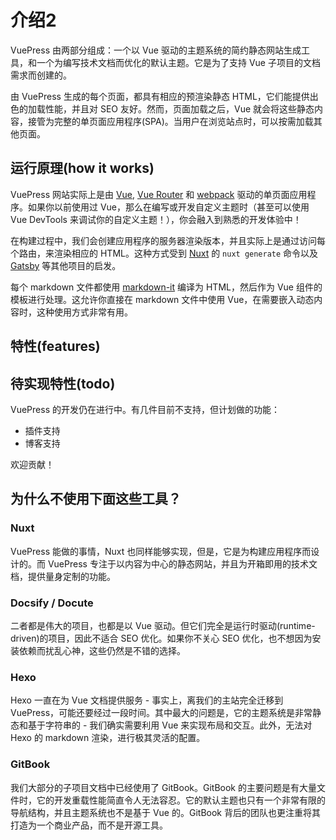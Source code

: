 # 介绍2


VuePress 由两部分组成：一个以 Vue 驱动的主题系统的简约静态网站生成工具，和一个为编写技术文档而优化的默认主题。它是为了支持 Vue 子项目的文档需求而创建的。

由 VuePress 生成的每个页面，都具有相应的预渲染静态 HTML，它们能提供出色的加载性能，并且对 SEO 友好。然而，页面加载之后，Vue 就会将这些静态内容，接管为完整的单页面应用程序(SPA)。当用户在浏览站点时，可以按需加载其他页面。

## 运行原理(how it works)

VuePress 网站实际上是由 [Vue](http://vuejs.org/), [Vue Router](https://github.com/vuejs/vue-router) 和 [webpack](http://webpack.js.org/) 驱动的单页面应用程序。如果你以前使用过 Vue，那么在编写或开发自定义主题时（甚至可以使用 Vue DevTools 来调试你的自定义主题！），你会融入到熟悉的开发体验中！

在构建过程中，我们会创建应用程序的服务器渲染版本，并且实际上是通过访问每个路由，来渲染相应的 HTML。这种方式受到 [Nuxt](https://nuxtjs.org/) 的 `nuxt generate` 命令以及 [Gatsby](https://www.gatsbyjs.org/) 等其他项目的启发。

每个 markdown 文件都使用 [markdown-it](https://github.com/markdown-it/markdown-it) 编译为 HTML，然后作为 Vue 组件的模板进行处理。这允许你直接在 markdown 文件中使用 Vue，在需要嵌入动态内容时，这种使用方式非常有用。

## 特性(features)

## 待实现特性(todo)

VuePress 的开发仍在进行中。有几件目前不支持，但计划做的功能：

- 插件支持
- 博客支持

欢迎贡献！

## 为什么不使用下面这些工具？

### Nuxt

VuePress 能做的事情，Nuxt 也同样能够实现，但是，它是为构建应用程序而设计的。而 VuePress 专注于以内容为中心的静态网站，并且为开箱即用的技术文档，提供量身定制的功能。

### Docsify / Docute

二者都是伟大的项目，也都是以 Vue 驱动。但它们完全是运行时驱动(runtime-driven)的项目，因此不适合 SEO 优化。如果你不关心 SEO 优化，也不想因为安装依赖而扰乱心神，这些仍然是不错的选择。

### Hexo

Hexo 一直在为 Vue 文档提供服务 - 事实上，离我们的主站完全迁移到 VuePress，可能还要经过一段时间。其中最大的问题是，它的主题系统是非常静态和基于字符串的 - 我们确实需要利用 Vue 来实现布局和交互。此外，无法对 Hexo 的 markdown 渲染，进行极其灵活的配置。

### GitBook

我们大部分的子项目文档中已经使用了 GitBook。GitBook 的主要问题是有大量文件时，它的开发重载性能简直令人无法容忍。它的默认主题也只有一个非常有限的导航结构，并且主题系统也不是基于 Vue 的。GitBook 背后的团队也更注重将其打造为一个商业产品，而不是开源工具。
